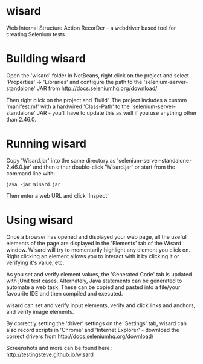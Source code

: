 wisard
======

Web Internal Structure Action RecorDer - a webdriver based tool for creating Selenium tests

Building wisard
===============
Open the 'wisard' folder in NetBeans, right click on the project and select 'Properties' -> 'Libraries' and configure the path to the 'selenium-server-standalone' JAR from http://docs.seleniumhq.org/download/

Then right click on the project and 'Build'. The project includes a custom 'manifest.mf' with a hardwired 'Class-Path' to the 'selenium-server-standalone' JAR - you'll have to update this as well if you use anything other than 2.46.0.

Running wisard
==============



Copy 'Wisard.jar' into the same directory as 'selenium-server-standalone-2.46.0.jar' and then either double-click 'Wisard.jar' or start from the command line with:

    java -jar Wisard.jar
    

Then enter a web URL and click 'Inspect'

Using wisard
============
Once a browser has opened and displayed your web page, all the useful elements of the page are displayed in the 'Elements' tab of the Wisard window. Wisard will try to momentarily highlight any element you click on. Right clicking an element allows you to interact with it by clicking it or verifying it's value, etc.

As you set and verify element values, the 'Generated Code' tab is updated with jUnit test cases. Alternately, Java statements can be generated to automate a web task. These can be copied and pasted into a file/your favourite IDE and then compiled and executed.

wisard can set and verify input elements, verify and click links and anchors, and verify image elements.

By correctly setting the 'driver' settings on the 'Settings' tab, wisard can also record scripts in 'Chrome' and 'Internet Explorer' - download the correct drivers from http://docs.seleniumhq.org/download/


Screenshots and more can be found here : http://testingsteve.github.io/wisard
